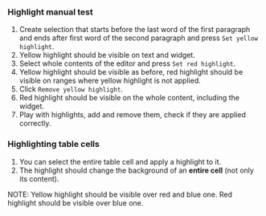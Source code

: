 ### Highlight manual test

1. Create selection that starts before the last word of the first paragraph and ends after first
word of the second paragraph and press `Set yellow highlight`.
1. Yellow highlight should be visible on text and widget.
1. Select whole contents of the editor and press `Set red highlight`.
1. Yellow highlight should be visible as before, red highlight should be visible on ranges where yellow highlight is not
applied.
1. Click `Remove yellow highlight`.
1. Red highlight should be visible on the whole content, including the widget.
1. Play with highlights, add and remove them, check if they are applied correctly.

### Highlighting table cells

1. You can select the entire table cell and apply a highlight to it.
1. The highlight should change the background of an **entire cell** (not only its content).

NOTE: Yellow highlight should be visible over red and blue one. Red highlight should be visible over blue one.

